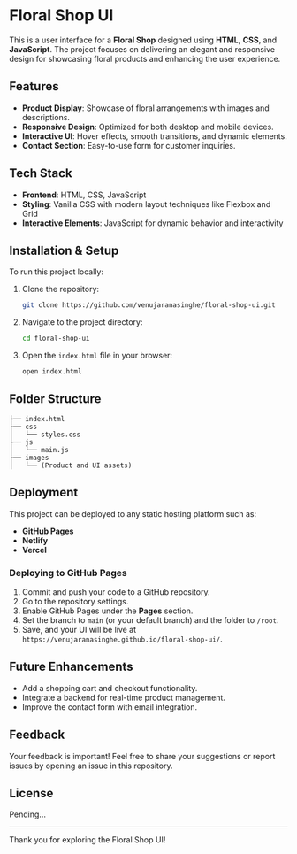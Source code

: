 # Floral Shop UI

This is a user interface for a **Floral Shop** designed using **HTML**, **CSS**, and **JavaScript**. The project focuses on delivering an elegant and responsive design for showcasing floral products and enhancing the user experience.

## Features
- **Product Display**: Showcase of floral arrangements with images and descriptions.
- **Responsive Design**: Optimized for both desktop and mobile devices.
- **Interactive UI**: Hover effects, smooth transitions, and dynamic elements.
- **Contact Section**: Easy-to-use form for customer inquiries.

## Tech Stack
- **Frontend**: HTML, CSS, JavaScript
- **Styling**: Vanilla CSS with modern layout techniques like Flexbox and Grid
- **Interactive Elements**: JavaScript for dynamic behavior and interactivity

## Installation & Setup
To run this project locally:

1. Clone the repository:
   ```bash
   git clone https://github.com/venujaranasinghe/floral-shop-ui.git
   ```

2. Navigate to the project directory:
   ```bash
   cd floral-shop-ui
   ```

3. Open the `index.html` file in your browser:
   ```
   open index.html
   ```

## Folder Structure
```
├── index.html
├── css
│   └── styles.css
├── js
│   └── main.js
├── images
│   └── (Product and UI assets)
```

## Deployment
This project can be deployed to any static hosting platform such as:
- **GitHub Pages**
- **Netlify**
- **Vercel**

### Deploying to GitHub Pages
1. Commit and push your code to a GitHub repository.
2. Go to the repository settings.
3. Enable GitHub Pages under the **Pages** section.
4. Set the branch to `main` (or your default branch) and the folder to `/root`.
5. Save, and your UI will be live at `https://venujaranasinghe.github.io/floral-shop-ui/`.

## Future Enhancements
- Add a shopping cart and checkout functionality.
- Integrate a backend for real-time product management.
- Improve the contact form with email integration.

## Feedback
Your feedback is important! Feel free to share your suggestions or report issues by opening an issue in this repository.

## License
Pending...

---

Thank you for exploring the Floral Shop UI!
